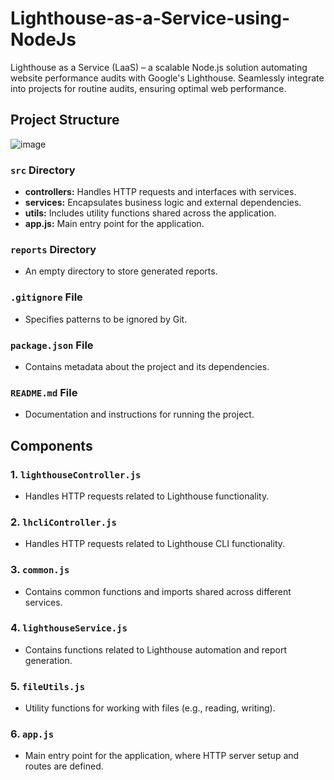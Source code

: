 # Lighthouse-as-a-Service-using-NodeJs
 Lighthouse as a Service (LaaS) – a scalable Node.js solution automating website performance audits with Google's Lighthouse. Seamlessly integrate into projects for routine audits, ensuring optimal web performance. 

## Project Structure

![image](https://github.com/soumyadip007/Lighthouse-as-a-Service-using-NodeJs/assets/37873518/c9799335-7422-4bf8-a7f7-2ba44e7969c6)


### `src` Directory
- **controllers:** Handles HTTP requests and interfaces with services.
- **services:** Encapsulates business logic and external dependencies.
- **utils:** Includes utility functions shared across the application.
- **app.js:** Main entry point for the application.

### `reports` Directory
- An empty directory to store generated reports.

### `.gitignore` File
- Specifies patterns to be ignored by Git.

### `package.json` File
- Contains metadata about the project and its dependencies.

### `README.md` File
- Documentation and instructions for running the project.

## Components

### 1. `lighthouseController.js`
- Handles HTTP requests related to Lighthouse functionality.

### 2. `lhcliController.js`
- Handles HTTP requests related to Lighthouse CLI functionality.

### 3. `common.js`
- Contains common functions and imports shared across different services.

### 4. `lighthouseService.js`
- Contains functions related to Lighthouse automation and report generation.

### 5. `fileUtils.js`
- Utility functions for working with files (e.g., reading, writing).

### 6. `app.js`
- Main entry point for the application, where HTTP server setup and routes are defined.
